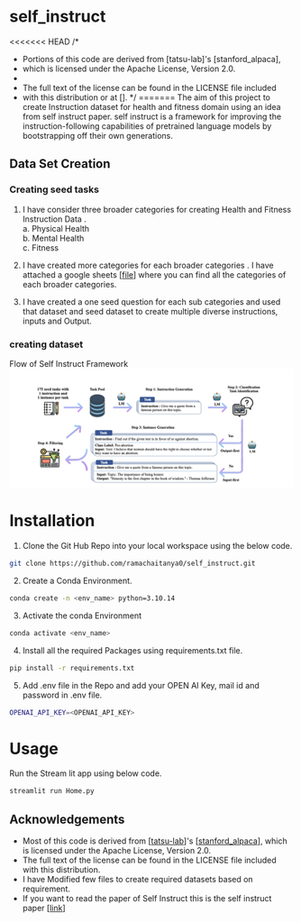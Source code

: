 # self_instruct

<<<<<<< HEAD
/*
 * Portions of this code are derived from [tatsu-lab]'s [stanford_alpaca],
 * which is licensed under the Apache License, Version 2.0.
 * 
 * The full text of the license can be found in the LICENSE file included
 * with this distribution or at [].
 */
=======
The aim of this project to create Instruction dataset for health and fitness domain using an idea from self instruct paper. self instruct is  a framework for improving
the instruction-following capabilities of pretrained language models by bootstrapping off their own generations. 



## Data Set Creation

### Creating seed tasks 
1. I have consider three broader categories for creating Health and Fitness Instruction Data . \
        a. Physical Health \
        b. Mental Health \
        c. Fitness 

2. I have created more categories for each broader categories . I have attached a google sheets [[file]()] where you can find all the categories of each broader categories. 
3. I have created a one seed question for each sub categories and used that dataset and seed dataset to create multiple diverse instructions, inputs and Output.  


### creating dataset

Flow of Self Instruct Framework
![self_instruct_flow](self_instruct.png)




# Installation

1. Clone the Git Hub Repo into your local workspace using the below code.
```sh
git clone https://github.com/ramachaitanya0/self_instruct.git
```

2. Create a Conda Environment.
```sh
conda create -n <env_name> python=3.10.14
```

3. Activate the conda Environment
```sh
conda activate <env_name> 
```

4. Install all the required Packages using requirements.txt file.
```sh
pip install -r requirements.txt
```
5. Add .env file in the Repo and add your OPEN AI Key, mail id and password in .env file.

```sh
OPENAI_API_KEY=<OPENAI_API_KEY>
```

# Usage

Run the Stream lit app using below code.
```sh
streamlit run Home.py
```


## Acknowledgements

 * Most of this code is derived from [[tatsu-lab](https://github.com/tatsu-lab)]'s [[stanford_alpaca](https://github.com/tatsu-lab/stanford_alpaca)], which is licensed under the Apache License, Version 2.0.
 * The full text of the license can be found in the LICENSE file included with this distribution.
 * I have Modified few files to create required datasets based on requirement.
 * If you want to read the paper of Self Instruct this is the self instruct paper [[link](https://arxiv.org/pdf/2212.10560.pdf)]


